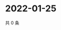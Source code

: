 # 2022-01-25

共 0 条

<!-- BEGIN WEIBO -->
<!-- 最后更新时间 Tue Jan 25 2022 02:11:26 GMT+0800 (China Standard Time) -->

<!-- END WEIBO -->
